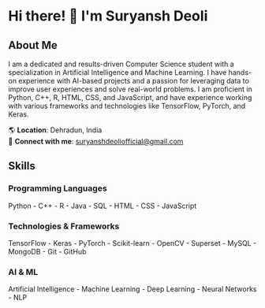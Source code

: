 # Hi there! 👋 I'm Suryansh Deoli

## About Me
I am a dedicated and results-driven Computer Science student with a specialization in Artificial Intelligence and Machine Learning. I have hands-on experience with AI-based projects and a passion for leveraging data to improve user experiences and solve real-world problems. I am proficient in Python, C++, R, HTML, CSS, and JavaScript, and have experience working with various frameworks and technologies like TensorFlow, PyTorch, and Keras.

🌎 **Location**: Dehradun, India  
📧 **Connect with me**: [suryanshdeoliofficial@gmail.com](mailto:suryanshdeoliofficial@gmail.com)

## Skills

### Programming Languages
Python - C++ - R - Java - SQL - HTML - CSS - JavaScript

### Technologies & Frameworks
TensorFlow - Keras - PyTorch - Scikit-learn - OpenCV - Superset - MySQL - MongoDB - Git - GitHub

### AI & ML
Artificial Intelligence - Machine Learning - Deep Learning - Neural Networks - NLP
